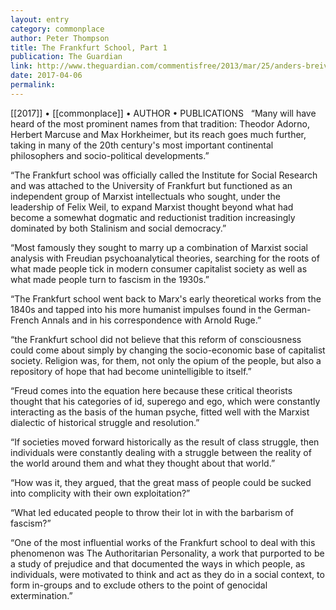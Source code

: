 ```yaml
---
layout: entry
category: commonplace
author: Peter Thompson
title: The Frankfurt School, Part 1
publication: The Guardian
link: http://www.theguardian.com/commentisfree/2013/mar/25/anders-breivik-frankfurt-school
date: 2017-04-06
permalink: 
---
```


[[2017]] • [[commonplace]] • AUTHOR • PUBLICATIONS 
 
“Many will have heard of the most prominent names from that tradition: Theodor Adorno, Herbert Marcuse and Max Horkheimer, but its reach goes much further, taking in many of the 20th century's most important continental philosophers and socio-political developments.”

“The Frankfurt school was officially called the Institute for Social Research and was attached to the University of Frankfurt but functioned as an independent group of Marxist intellectuals who sought, under the leadership of Felix Weil, to expand Marxist thought beyond what had become a somewhat dogmatic and reductionist tradition increasingly dominated by both Stalinism and social democracy.”

“Most famously they sought to marry up a combination of Marxist social analysis with Freudian psychoanalytical theories, searching for the roots of what made people tick in modern consumer capitalist society as well as what made people turn to fascism in the 1930s.”

“The Frankfurt school went back to Marx's early theoretical works from the 1840s and tapped into his more humanist impulses found in the German-French Annals and in his correspondence with Arnold Ruge.”

“the Frankfurt school did not believe that this reform of consciousness could come about simply by changing the socio-economic base of capitalist society. Religion was, for them, not only the opium of the people, but also a repository of hope that had become unintelligible to itself.”

“Freud comes into the equation here because these critical theorists thought that his categories of id, superego and ego, which were constantly interacting as the basis of the human psyche, fitted well with the Marxist dialectic of historical struggle and resolution.”

“If societies moved forward historically as the result of class struggle, then individuals were constantly dealing with a struggle between the reality of the world around them and what they thought about that world.”

“How was it, they argued, that the great mass of people could be sucked into complicity with their own exploitation?”

“What led educated people to throw their lot in with the barbarism of fascism?”

“One of the most influential works of the Frankfurt school to deal with this phenomenon was The Authoritarian Personality, a work that purported to be a study of prejudice and that documented the ways in which people, as individuals, were motivated to think and act as they do in a social context, to form in-groups and to exclude others to the point of genocidal extermination.”

